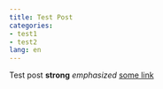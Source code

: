 ```yaml
---
title: Test Post
categories:
- test1
- test2
lang: en
---
```

Test post **strong** *emphasized* [some link](http://example.com)
